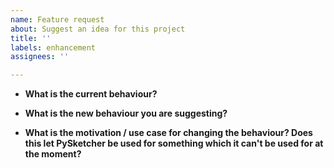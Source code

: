 ```yaml
---
name: Feature request
about: Suggest an idea for this project
title: ''
labels: enhancement
assignees: ''

---
```


* **What is the current behaviour?**


* **What is the new behaviour you are suggesting?**


* **What is the motivation / use case for changing the behaviour? Does this let PySketcher be used for something which it can't be used for at the moment?**
